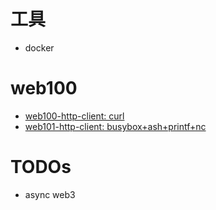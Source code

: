 # 工具

- docker

# web100

- [web100-http-client: curl](web100-http-client/README.md)
- [web101-http-client: busybox+ash+printf+nc](web101-http-client/README.md)


# TODOs

- async web3 